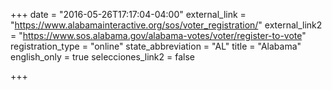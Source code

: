 +++
date = "2016-05-26T17:17:04-04:00"
external_link = "https://www.alabamainteractive.org/sos/voter_registration/"
external_link2 = "https://www.sos.alabama.gov/alabama-votes/voter/register-to-vote"
registration_type = "online"
state_abbreviation = "AL"
title = "Alabama"
english_only = true
selecciones_link2 = false



+++

